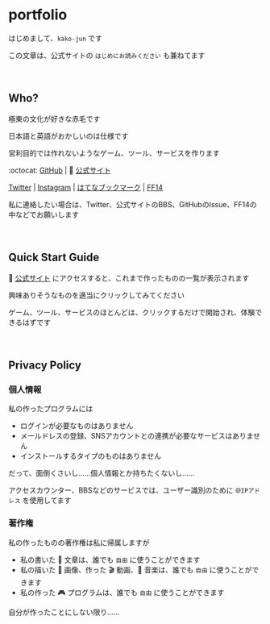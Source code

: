 # portfolio

はじめまして、`kako-jun` です

この文章は、公式サイトの `はじめにお読みください` も兼ねてます

　
## Who?

極東の文化が好きな赤毛です

日本語と英語がおかしいのは仕様です

営利目的では作れないようなゲーム、ツール、サービスを作ります

:octocat: [GitHub](https://github.com/kako-jun) | :house_with_garden: [公式サイト](https://llll-ll.com)

[Twitter](https://twitter.com/kako_jun_42) | [Instagram](https://www.instagram.com/kako_jun_42) | [はてなブックマーク](https://b.hatena.ne.jp/kako-jun) | [FF14](https://jp.finalfantasyxiv.com/lodestone/character/39124727/)

私に連絡したい場合は、Twitter、公式サイトのBBS、GitHubのIssue、FF14の中などでお願いします

　
## Quick Start Guide

:house_with_garden: [公式サイト](llll-ll.com) にアクセスすると、これまで作ったものの一覧が表示されます

興味ありそうなものを適当にクリックしてみてください

ゲーム、ツール、サービスのほとんどは、クリックするだけで開始され、体験できるはずです

　
## Privacy Policy

### 個人情報

私の作ったプログラムには

- ログインが必要なものはありません
- メールドレスの登録、SNSアカウントとの連携が必要なサービスはありません
- インストールするタイプのものはありません

だって、面倒くさいし……個人情報とか持ちたくないし……

アクセスカウンター、BBSなどのサービスでは、ユーザー識別のために :globe_with_meridians:`IPアドレス` を使用してます

### 著作権

私の作ったものの著作権は私に帰属しますが

- 私の書いた :page_with_curl: 文章は、誰でも `自由` に使うことができます
- 私の描いた :art: 画像、作った :clapper: 動画、:musical_keyboard: 音楽は、誰でも `自由` に使うことができます
- 私の作った :video_game: プログラムは、誰でも `自由` に使うことができます

自分が作ったことにしない限り……
